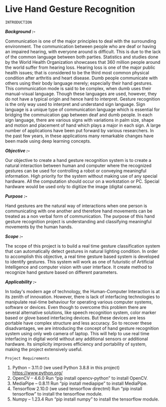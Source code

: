 # Live Hand Gesture Recognition

    INTRODUCTION
***Background :-***

Communication is one of the major principles to deal with the surrounding environment. The
communication between people who are deaf or having an impaired hearing, with everyone
around is difficult. This is due to the lack of the common language between both parties.
Statistics and studies done by the World Health Organization showcases that 360 million
people around the world suffer from hearing loss. Hearing loss is one of the major public health
issues; that is considered to be the third most common physical condition after arthritis and
heart disease. Dumb people communicate with others using their body language merely;
especially their hand gestures. This communication mode is said to be complex, when dumb
uses their manual-visual language. Though these languages are used, however, they do not
have a typical origin and hence hard to interpret. Gesture recognition is the only way used to
interpret and understand sign language. Sign language is a unique type of communication
language which is essential for bridging the commuication gap between deaf and dumb people.
In each sign language, there are various signs with variations in palm size, shape and motion
and placement of hand which plays a major in each sign. A large number of applications have
been put forward by various researchers. In the past few years, in these applications many
remarkable changes have been made using deep learning concepts.

***Objective :-***

Our objective to create a hand gesture recognition system is to create a natural interaction
between human and computer where the recognized gestures can be used for controlling a
robot or conveying meaningful information. High priority for the system without making use
of any special hardware. All the computation should occur on a workstation or PC. Special
hardware would be used only to digitize the image (digital camera).

***Purpose :-***

Hand gestures are the natural way of interactions when one person is communicating with one
another and therefore hand movements can be treated as a non verbal form of communication.
The purpose of this hand gesture recognition project is understanding and classifying
meaningful movements by the human hands.

***Scope :-***

The scope of this project is to build a real time gesture classification system that can
automatically detect gestures in natural lighting condition. In order to accomplish this
objective, a real time gesture based system is developed to identify gestures.
This system will work as one of futuristic of Artificial Intelligence and computer vision with
user interface. It create method to recognize hand gesture based on different parameters.

***Applicability :-***

In today's modern age of technology, the Human-Computer Interaction is at its zenith of
innovation. However, there is lack of interfacing technologies to manipulate real-time
behaviour for operating various computer systems, software or devices. Even though to
overcome this problem there are several alternative solutions, like speech recognition system,
color marker based or glove based interfacing devices. But these devices are less portable have
complex structure and less accuracy. So to recover these disadvantages, we are introducing the
concept of hand gesture recognition system using only web camera of laptop. This will help to
use real time interfacing in digital world without any additional sensors or additional hardware.
Its simplicity improves efficiency and portability of system, making the project extensively
useful.

    Project Requirements
1. Python – 3.11.0 (we used Python 3.8.8 in this project)
https://www.python.org/
2. OpenCV – 4.6.0
Run “pip install opencv-python” to install OpenCV.
3. MediaPipe – 0.8.11
Run “pip install mediapipe” to install MediaPipe.
4. Tensorflow 2.10.0 (we used tensorflow directml)
Run “pip install tensorflow” to install the tensorflow module.
5. Numpy – 1.23.4
Run “pip install numpy” to install the tensorflow module.
